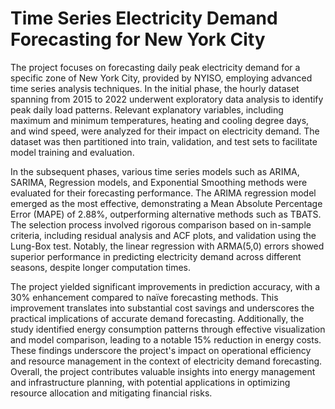 # Time Series Electricity Demand Forecasting for New York City

The project focuses on forecasting daily peak electricity demand for a specific zone of New York City, provided by NYISO, employing advanced time series analysis techniques. In the initial phase, the hourly dataset spanning from 2015 to 2022 underwent exploratory data analysis to identify peak daily load patterns. Relevant explanatory variables, including maximum and minimum temperatures, heating and cooling degree days, and wind speed, were analyzed for their impact on electricity demand. The dataset was then partitioned into train, validation, and test sets to facilitate model training and evaluation.

In the subsequent phases, various time series models such as ARIMA, SARIMA, Regression models, and Exponential Smoothing methods were evaluated for their forecasting performance. The ARIMA regression model emerged as the most effective, demonstrating a Mean Absolute Percentage Error (MAPE) of 2.88%, outperforming alternative methods such as TBATS. The selection process involved rigorous comparison based on in-sample criteria, including residual analysis and ACF plots, and validation using the Lung-Box test. Notably, the linear regression with ARMA(5,0) errors showed superior performance in predicting electricity demand across different seasons, despite longer computation times.

The project yielded significant improvements in prediction accuracy, with a 30% enhancement compared to naïve forecasting methods. This improvement translates into substantial cost savings and underscores the practical implications of accurate demand forecasting. Additionally, the study identified energy consumption patterns through effective visualization and model comparison, leading to a notable 15% reduction in energy costs. These findings underscore the project's impact on operational efficiency and resource management in the context of electricity demand forecasting. Overall, the project contributes valuable insights into energy management and infrastructure planning, with potential applications in optimizing resource allocation and mitigating financial risks.
